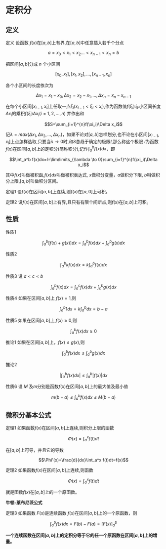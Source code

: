 # 定积分

## 定义

定义 设函数 $f(x)$在$[a,b]$上有界,在$[a,b]$中任意插入若千个分点

$$a=x_0<x_1<x_2...<x_{n-1}<x_n=b$$

把区间$[a,b]$分成 $n$ 个小区间

$$[x_0,x_1],[x_1,x_2],...,[x_{n-1},x_n]$$

各个小区间的长度依次为

$$\Delta x_1=x_1-x_0,\Delta x_2=x_2-x_1,...,\Delta x_n=x_n-x_{n-1}$$

在每个小区间$[x_{i-1},x_i]$上任取一点$\xi_i(x_{i-1}<\xi_i<x_i)$,作为函数值$f(\xi_i)$与小区间长度$\Delta x_i$的乘积$f(\xi_i)\Delta x_i(i= 1,2,...,n)$ 并作出和

$$S=\sum_{i=1}^{n}f(\xi_i)\Delta x_i$$

记$\lambda=max\{\Delta x_1,\Delta x_2,...,\Delta x_n\}$，如果不论对$[a,b]$怎样划分,也不论在小区间$[x_{i-1},x_i]$上点怎样选取,只要当$\lambda \to 0$时,和$S$总趋于确定的极限$I$,那么称这个极限 $I$为函数$f(x)$在区间$[a,b]$上的定积分(简称积分),记作$\int_a^b f(x)dx$，即

$$\int_a^b f(x)dx=I=\lim\limits_{\lambda \to 0}\sum_{i=1}^{n}f(\xi_i)\Delta x_i$$

其中$f(x)$叫做被积函,$f(x)dx$叫做被积表达式, $x$做积分变量，$a$做积分下限, $b$叫做积分上限,$[a,b]$叫做积分区间。

定理1 设$f(x)$在区间$[a,b]$上连续,则$f(x)$在$[a,0]$上可积。

定理2 设$f(x)$在区间$[a,b]$上有界,且只有有限个间断点,则$f(x)$在$[a,b]$上可积。

## 性质

性质1

$$\int_a^b [f(x)+g(x)]dx=\int_a^b f(x)dx+ \int_a^b g(x)dx$$

性质2

$$\int_a^b kf(x)dx=k\int_a^b f(x)dx$$

性质3 设 $a<c<b$

$$\int_a^b f(x)dx=\int_a^c f(x)dx+ \int_c^b g(x)dx$$

性质4 如果在区间$[a,b]$上 $f(x)=1$,则

$$\int_a^b 1dx=k\int_a^b dx=b-a$$

性质5 如果在区间$[a,b]$上,$f(x) \ge 0$,则

$$\int_a^b f(x)dx \ge 0$$

推论1 如果在区间$[a,b]$上，$f(x) \le g(x)$,则

$$\int_a^b f(x)dx \le \int_a^b g(x)dx$$

推论2 

$$|\int_a^b f(x)dx| \le \int_a^b |f(x)|dx$$

性质6 设 $M$ 及$m$分别是函数$f(x)$在区间$[a,b]$上的最大值及最小值

$$m(b-a) \le \int_a^b f(x)dx \le M(b-a)$$

## 微积分基本公式

定理1 如果函数$f(x)$在区间$[a,b]$上连续,则积分上限的函数

$$\Phi(x)=\int_a^x f(t)dt$$

在$[a,b]$上可导，并且它的导数

$$\Phi'(x)=\frac{d}{dx}\int_a^x f(t)dt=f(x)$$

定理2 如果函数$f(x)$在区间$[a,b]$上连续,则函数

$$\Phi(x)=\int_a^x f(t)dt$$

就是函数$f(x)$在$[a,b]$上的一个原函数。

**牛顿-莱布尼茨公式**

定理3 如果函数 $F(x)$是连续函数 $f(x)$在区间$[a,b]$上的一个原函数，则

$$\int_a^b f(x)dx=F(b)-F(a)=[F(x)]_a^b$$

**一个连续函数在区间$[a,b]$上的定积分等于它的任一个原函数在区间$[a,b]$上的增量。**

